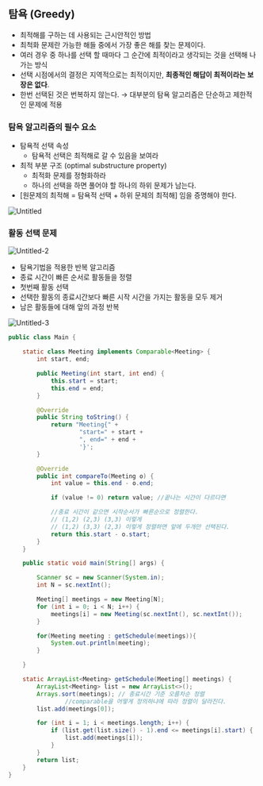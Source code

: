 ## 탐욕 (Greedy)

- 최적해를 구하는 데 사용되는 근시안적인 방법
- 최척화 문제란 가능한 해들 중에서 가장 좋은 해를 찾는 문제이다.
- 여러 경우 중 하나를 선택 할 때마다 그 순간에 최적이라고 생각되는 것을 선택해 나가는 방식
- 선택 시점에서의 결정은 지역적으로는 최적이지만, **최종적인 해답이 최적이라는 보장은 없다**.
- 한번 선택된 것은 번복하지 않는다. 
→ 대부분의 탐욕 알고리즘은 단순하고 제한적인 문제에 적용

### 탐욕 알고리즘의 필수 요소

- 탐욕적 선택 속성
    - 탐욕적 선택은 최적해로 갈 수 있음을 보여라
- 최적 부분 구조 (optimal substructure property)
    - 최적화 문제를 정형화하라
    - 하나의 선택을 하면 풀어야 할 하나의 하위 문제가 남는다.
- [원문제의 최적해 = 탐욕적 선택 + 하위 문제의 최적해] 임을 증명해야 한다.

![Untitled](https://user-images.githubusercontent.com/67090601/135401672-5d9ac7c5-b37f-48cc-860b-77b06d49b87b.png)

### 활동 선택 문제

![Untitled-2](https://user-images.githubusercontent.com/67090601/135401777-059c9c6e-a994-41e5-b355-120c4db43a03.png)

- 탐욕기법을 적용한 반복 알고리즘
- 종료 시간이 빠른 순서로 활동들을 정렬
- 첫번째 활동 선택
- 선택한 활동의 종료시간보다 빠른 시작 시간을 가지는 활동을 모두 제거
- 남은 활동들에 대해 앞의 과정 반복

![Untitled-3](https://user-images.githubusercontent.com/67090601/135401840-def9bac6-87f4-41a5-9adb-8b0c07aad768.png)

```java
public class Main {

    static class Meeting implements Comparable<Meeting> {
        int start, end;

        public Meeting(int start, int end) {
            this.start = start;
            this.end = end;
        }

        @Override
        public String toString() {
            return "Meeting{" +
                    "start=" + start +
                    ", end=" + end +
                    '}';
        }

        @Override
        public int compareTo(Meeting o) {
            int value = this.end - o.end;

            if (value != 0) return value; //끝나는 시간이 다르다면

            //종료 시간이 같으면 시작순서가 빠른순으로 정렬한다.
            // (1,2) (2,3) (3,3) 이렇게
            // (1,2) (3,3) (2,3) 이렇게 정렬하면 앞에 두개만 선택된다.
            return this.start - o.start;
        }
    }

    public static void main(String[] args) {

        Scanner sc = new Scanner(System.in);
        int N = sc.nextInt();

        Meeting[] meetings = new Meeting[N];
        for (int i = 0; i < N; i++) {
            meetings[i] = new Meeting(sc.nextInt(), sc.nextInt());
        }

        for(Meeting meeting : getSchedule(meetings)){
            System.out.println(meeting);
        }

    }

    static ArrayList<Meeting> getSchedule(Meeting[] meetings) {
        ArrayList<Meeting> list = new ArrayList<>();
        Arrays.sort(meetings); // 종료시간 기준 오름차순 정렬 
				//comparable을 어떻게 정의하냐에 따라 정렬이 달라진다.
        list.add(meetings[0]);

        for (int i = 1; i < meetings.length; i++) {
            if (list.get(list.size() - 1).end <= meetings[i].start) {
                list.add(meetings[i]);
            }
        }
        return list;
    }
}
```
